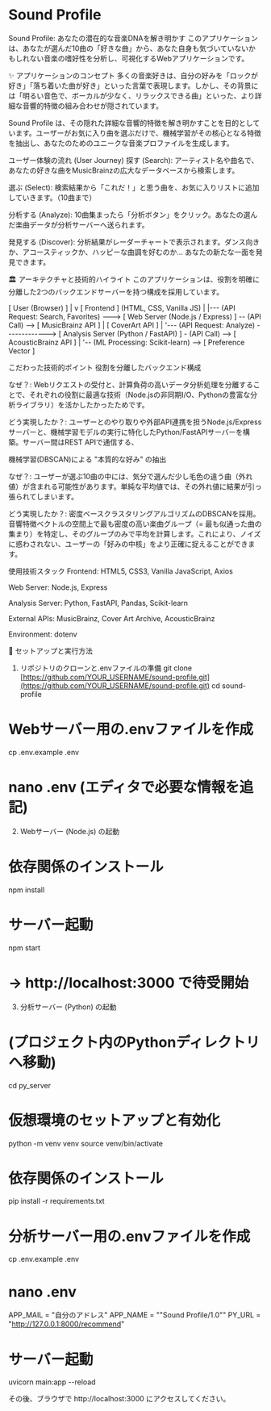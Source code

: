 # Sound Profile
Sound Profile: あなたの潜在的な音楽DNAを解き明かす
このアプリケーションは、あなたが選んだ10曲の「好きな曲」から、あなた自身も気づいていないかもしれない音楽の嗜好性を分析し、可視化するWebアプリケーションです。

✨ アプリケーションのコンセプト
多くの音楽好きは、自分の好みを「ロックが好き」「落ち着いた曲が好き」といった言葉で表現します。しかし、その背景には「明るい音色で、ボーカルが少なく、リラックスできる曲」といった、より詳細な音響的特徴の組み合わせが隠されています。

Sound Profile は、その隠れた詳細な音響的特徴を解き明かすことを目的としています。ユーザーがお気に入り曲を選ぶだけで、機械学習がその核心となる特徴を抽出し、あなたのためのユニークな音楽プロファイルを生成します。

ユーザー体験の流れ (User Journey)
探す (Search): アーティスト名や曲名で、あなたの好きな曲をMusicBrainzの広大なデータベースから検索します。

選ぶ (Select): 検索結果から「これだ！」と思う曲を、お気に入りリストに追加していきます。（10曲まで）

分析する (Analyze): 10曲集まったら「分析ボタン」をクリック。あなたの選んだ楽曲データが分析サーバーへ送られます。

発見する (Discover): 分析結果がレーダーチャートで表示されます。ダンス向きか、アコースティックか、ハッピーな曲調を好むのか… あなたの新たな一面を発見できます。

🏛️ アーキテクチャと技術的ハイライト
このアプリケーションは、役割を明確に分離した2つのバックエンドサーバーを持つ構成を採用しています。

[ User (Browser) ]
       |
       v
[ Frontend ] (HTML, CSS, Vanilla JS)
       |
       |--- (API Request: Search, Favorites) ---> [ Web Server (Node.js / Express) ] -- (API Call) --> [ MusicBrainz API ]
       |                                                                                              [ CoverArt API ]
       |
       '--- (API Request: Analyze) -------------> [ Analysis Server (Python / FastAPI) ] - (API Call) --> [ AcousticBrainz API ]
                                                                      |
                                                                      '-- (ML Processing: Scikit-learn) --> [ Preference Vector ]

こだわった技術的ポイント
役割を分離したバックエンド構成

なぜ？: Webリクエストの受付と、計算負荷の高いデータ分析処理を分離することで、それぞれの役割に最適な技術（Node.jsの非同期I/O、Pythonの豊富な分析ライブラリ）を活かしたかったためです。

どう実現したか？: ユーザーとのやり取りや外部API連携を担うNode.js/Expressサーバーと、機械学習モデルの実行に特化したPython/FastAPIサーバーを構築。サーバー間はREST APIで通信する、


機械学習(DBSCAN)による "本質的な好み" の抽出

なぜ？: ユーザーが選ぶ10曲の中には、気分で選んだ少し毛色の違う曲（外れ値）が含まれる可能性があります。単純な平均値では、その外れ値に結果が引っ張られてしまいます。

どう実現したか？: 密度ベースクラスタリングアルゴリズムのDBSCANを採用。音響特徴ベクトルの空間上で最も密度の高い楽曲グループ（= 最も似通った曲の集まり）を特定し、そのグループのみで平均を計算します。これにより、ノイズに惑わされない、ユーザーの「好みの中核」をより正確に捉えることができます。

使用技術スタック
Frontend: HTML5, CSS3, Vanilla JavaScript, Axios

Web Server: Node.js, Express

Analysis Server: Python, FastAPI, Pandas, Scikit-learn

External APIs: MusicBrainz, Cover Art Archive, AcousticBrainz

Environment: dotenv

🚀 セットアップと実行方法
1. リポジトリのクローンと.envファイルの準備
git clone [https://github.com/YOUR_USERNAME/sound-profile.git](https://github.com/YOUR_USERNAME/sound-profile.git)
cd sound-profile

# Webサーバー用の.envファイルを作成
cp .env.example .env
# nano .env (エディタで必要な情報を追記)

2. Webサーバー (Node.js) の起動
# 依存関係のインストール
npm install

# サーバー起動
npm start
# -> http://localhost:3000 で待受開始

3. 分析サーバー (Python) の起動
# (プロジェクト内のPythonディレクトリへ移動)
cd py_server

# 仮想環境のセットアップと有効化
python -m venv venv
source venv/bin/activate

# 依存関係のインストール
pip install -r requirements.txt

# 分析サーバー用の.envファイルを作成
cp .env.example .env
# nano .env 
APP_MAIL = "自分のアドレス"
APP_NAME = ""Sound Profile/1.0""
PY_URL = "http://127.0.0.1:8000/recommend"

# サーバー起動
uvicorn main:app --reload

その後、ブラウザで http://localhost:3000 にアクセスしてください。
